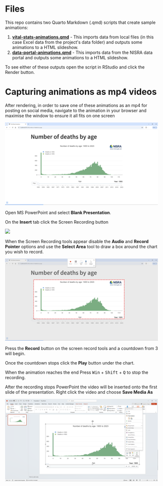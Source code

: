 # Files

This repo contains two Quarto Markdown (.qmd) scripts that create sample animations:

1. __[vital-stats-animations.qmd](vital-stats-animations.qmd)__ - This imports data from local files (in this case Excel data from the project's data folder) and outputs some animations to a HTML slideshow.
2. __[data-portal-animations.qmd](data-portal-animations.qmd)__ - This imports data from the NISRA data portal and outputs some animations to a HTML slideshow.

To see either of these outputs open the script in RStudio and click the Render button.

# Capturing animations as mp4 videos

After rendering, in order to save one of these animations as an mp4 for posting on social media, navigate to the animation in your browser and maximise the window to ensure it all fits on one screen

![](img/screenshot_1.png)

Open MS PowerPoint and select __Blank Presentation__.

On the __Insert__ tab click the Screen Recording button

![](screen_recording_btn.png)

When the Screen Recording tools appear disable the __Audio__ and __Record Pointer__ options and use the __Select Area__ tool to draw a box around the chart you wish to record.

![](img/screenshot_2.png)

Press the __Record__ button on the screen record tools and a countdown from 3 will begin.

Once the countdown stops click the __Play__ button under the chart.

When the animation reaches the end Press <kbd>Win</kbd> + <kbd>Shift</kbd> + <kbd>Q</kbd> to stop the recording.

After the recording stops PowerPoint the video will be inserted onto the first slide of the presentation. Right click the video and choose __Save Media As__

![](img/screenshot_3.png)
